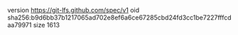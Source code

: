 version https://git-lfs.github.com/spec/v1
oid sha256:b9d6bb37b1217065ad702e8ef6a6ce67285cbd24fd3cc1be7227fffcdaa79971
size 1613
